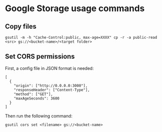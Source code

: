 # Google Storage usage commands

## Copy files

	gsutil -m -h "Cache-Control:public, max-age=XXXX" cp -r -a public-read <src> gs://<bucket-name>/<target folder>
	
## Set CORS permissions

First, a config file in JSON format is needed:

```
[
  {
    "origin": ["http://0.0.0.0:3000"],
    "responseHeader": ["Content-Type"],
    "method": ["GET"],
    "maxAgeSeconds": 3600
  }
]
```

Then run the following command:

	gsutil cors set <filename> gs://<bucket-name>

